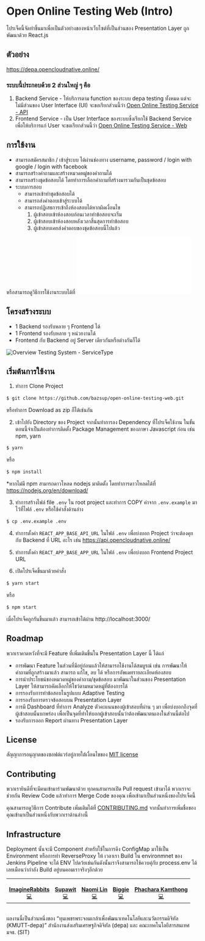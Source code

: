 # Open Online Testing Web (Intro)

โปรเจ็คนี้จัดทำขึ้นมาเพื่อเป็นตัวอย่างของหน้าเว็บไซต์ที่เป็นส่วนของ Presentation Layer ถูกพัฒนาด้วย React.js

## ตัวอย่าง

https://depa.opencloudnative.online/

### ระบบนี้ประกอบด้วย 2 ส่วนใหญ่ ๆ คือ

1. Backend Service - ให้บริการตาม function ของระบบ depa testing ทั้งหมด แต่จะไม่มีส่วนของ User Interface (UI) จะขอเรียกส่วนนี้ว่า [Open Online Testing Service - API](https://github.com/imgrbs/open-online-testing-api)
2. Frontend Service - เป็น User Interface ของระบบซึ่งเรียกใช้ Backend Service เพื่อให้บริการแก่ User จะขอเรียกส่วนนี้ว่า [Open Online Testing Service - Web](https://github.com/bazsup/open-online-testing-web)

## การใช้งาน

- สามารถสมัครสมาชิก / เข้าสู่ระบบ ได้ผ่านช่องทาง username, password / login with google / login with facebook
- สามารถสร้างคำถามและสร้างหมวดหมู่ของคำถามได้
- สามารถสร้างชุดข้อสอบได้ โดยทำการเลือกคำถามที่สร้างมารวมกันเป็นชุดข้อสอบ
- ระบบการสอบ
  - สามารถเข้าทำชุดข้อสอบได้
  - สามารถส่งคำตอบเข้าสู่ระบบได้
  - สามารถปฏิเสธการเข้าถึงห้องสอบได้หากผิดเงื่อนไข
    1. ผู้เข้าสอบเข้าห้องสอบก่อนเวลาทำข้อสอบจะเริ่ม
    1. ผู้เข้าสอบเข้าห้องสอบหลังเวลาสิ้นสุดการทำข้อสอบ
    1. ผู้เข้าสอบเคยส่งคำตอบของชุดข้อสอบนี้ไปแล้ว

หรือสามารถดูวิธีการใช้งานระบบได้ที่ ![User Manual.pdf](/User%20Manual.pdf)

## โครงสร้างระบบ

- 1 Backend รองรับหลาย ๆ Frontend ได้
- 1 Frontend รองรับหลาย ๆ หน่วยงานได้
- Frontend กับ Backend อยู่ Server เดียวกันหรือต่างกันก็ได้

![Overview Testing System  - ServiceType](https://user-images.githubusercontent.com/22396258/93670573-84668000-fac6-11ea-957f-d2a82a84913b.png)

## เริ่มต้นการใช้งาน

1. ทำการ Clone Project

```sh
$ git clone https://github.com/bazsup/open-online-testing-web.git
```

หรือทำการ Download as zip ก็ได้เช่นกัน

2. เข้าไปยัง Directory ของ Project จากนั้นทำการลง Dependency ที่โปรเจ็คใช้งาน ในขั้นตอนนี้จำเป็นต้องทำการติดตั้ง Package Management ของภาษา Javascript ก่อน เช่น npm, yarn

```sh
$ yarn
```

หรือ

```sh
$ npm install
```

\*หากไม่มี npm สามารถดาวโหลด nodejs มาติดตั้ง โดยทำการดาวโหลดได้ที่ https://nodejs.org/en/download/

3. ทำการสร้างไฟล์ file `.env` ใน root project และทำการ COPY ค่าจาก `.env.example` มาไว้ที่ไฟล์ `.env` หรือใช้คำสั่งด้านล่าง

```sh
$ cp .env.example .env
```

4. ทำการตั้งค่า `REACT_APP_BASE_API_URL` ในไฟล์ `.env` เพื่อบ่งบอก Project ว่าจะต้องคุยกับ Backend ที่ URL อะไร เช่น https://api.opencloudnative.online/

5. ทำการตั้งค่า `REACT_APP_BASE_APP_URL` ในไฟล์ `.env` เพื่อบ่งบอก Frontend Project URL

6. เปิดโปรเจ็คขึ้นมาด้วยคำสั่ง

```sh
$ yarn start
```

หรือ

```sh
$ npm start
```

เมื่อโปรเจ็คถูกรันขึ้นมาแล้ว สามารถเข้าได้ผ่าน http://localhost:3000/

## Roadmap

พวกเราคาดหวังที่จะมี Feature ที่เพิ่มเติมขึ้นใน Presentation Layer นี้ ได้แก่

- การพัฒนา Feature ในส่วนที่มีอยู่ก่อนแล้วให้สามารถใช้งานได้สมบูรณ์ เช่น การพัฒนาให้คำถามที่ถูกสร้างมาแล้ว สามารถ แก้ไข, ลบ ได้ หรือการอัพเดทรายละเอียดห้องสอบ
- การนำประโยชน์ของหมวดหมู่ของคำถาม/ชุดข้อสอบ มาพัฒนาในส่วนของ Presentation Layer ให้สามารถคัดเลือกให้โชว์ตามหมวดหมู่ที่ต้องการได้
- การรองรับการทำข้อสอบในรูปแบบ Adaptive Testing
- การรองรับการตรวจข้อสอบบน Presentation Layer
- การมี Dashboard ที่ทำการ Analyze ตัวคะแนนของผู้เข้าสอบที่ผ่าน ๆ มา เพื่อบ่งบอกถึงจุดที่ผู้เข้าสอบนั้นบกพร่อง เพื่อเป็นจุดที่ทำให้บอกผู้เข้าสอบนั้นว่าต้องพัฒนาตนเองในส่วนนี้ต่อไป
- รองรับการออก Report ผ่านทาง Presentation Layer

## License

สัญญาการอนุญาตของซอฟต์แวร์อยู่ภายใต้เงื่อนไขของ [MIT license](/LICENSE)

## Contributing

พวกเรายินดีที่จะมีคนเข้ามาร่วมพัฒนาด้วย ทุกคนสามารถเปิด Pull request เข้ามาได้ พวกเราจะช่วยกัน Review Code แล้วทำการ Merge Code ของคุณ เพื่อเข้ามาเป็นส่วนหนึ่งของโปรเจ็คนี้

คุณสามารถดูวิธีการ Contribute เพิ่มเติมได้ที่ [CONTRIBUTING.md](/CONTRIBUTING.md) จากนั้นทำการเพิ่มชื่อของคุณเข้ามาเป็นส่วนหนึ่งกับพวกเราด้านล่างนี้

## Infrastructure

Deployment นั้นจะมี Component สำหรับใช้ในการดึง ConfigMap มาใช้เป็น Environment หรือการทำ ReverseProxy ให้
เวลาเรา Build ใน environmnet ของ Jenkins Pipeline จะได้ ENV ไปดว้ยเช่นกันดังนั้นเราจึงสามารถใช้ควบคุ๋กับ process.env ได้เลยเมือนว่ากำลัง Build อยู่บนคอมเราจริงๆอีกด้วย

<!-- prettier-ignore-start -->
<!-- markdownlint-disable -->
<table>
  <tr>
    <td align="center">
      <a href="https://github.com/imgrbs">
        <img src="https://avatars2.githubusercontent.com/u/11602960?u=e08ffeedc189ba4efc87af5452ccc2ca839f0cee&v=4" width="100px;" alt="" /><br />
        <b>ImagineRabbits</b><br />
        <a href="https://github.com/imgrbs/open-online-testing-web/commits?author=imgrbs" title="Code">💻</a>
      </a>
    </td>
    <td align="center">
      <a href="https://github.com/bazsup">
        <img src="https://avatars2.githubusercontent.com/u/22396258?u=6e1fb78f3196e20d093c98d205debb10ef5e5d4e&v=4" width="100px;" alt="" /><br />
        <b>Supawit</b><br />
        <a href="https://github.com/imgrbs/open-online-testing-web/commits?author=bazsup" title="Code">💻</a>
      </a>
    </td>
    <td align="center">
      <a href="https://github.com/wdrdres3qew5ts21">
        <img src="https://avatars2.githubusercontent.com/u/25000903?u=622a8832381cbddd89795db393a9e8d5b1e347df&v=4" width="100px;" alt="" /><br />
        <b>Naomi Lin</b><br />
        <a href="https://github.com/imgrbs/open-online-testing-web/commits?author=wdrdres3qew5ts21" title="Code">💻</a>
      </a>
    </td>
    <td align="center">
      <a href="https://github.com/bigzaja4">
        <img src="https://avatars2.githubusercontent.com/u/24911638?u=3e3e61a6335f335ae16187dff3b4348f660f4ab7&v=4" width="100px;" alt="" /><br />
        <b>Biggie</b><br />
        <a href="https://github.com/imgrbs/open-online-testing-web/commits?author=bigzaja4" title="Code">💻</a>
      </a>
    </td>
    <td align="center">
      <a href="https://github.com/mixkungz">
        <img src="https://avatars2.githubusercontent.com/u/20185035?u=99b107326654533f94afc5d4524cd4ff31722f2b&v=4" width="100px;" alt="" /><br />
        <b>
Phachara Kamthong</b><br />
        <a href="https://github.com/imgrbs/open-online-testing-web/commits?author=mixkungz" title="Code">💻</a>
      </a>
    </td>
  </tr>
</table>

<br />
ผลงานนี้เป็นส่วนหนึ่งของ “ทุนเพชรพระจอมเกล้าเพื่อพัฒนาเทคโนโลยีและนวัตกรรมดิจิทัล (KMUTT-depa)” สำนักงานส่งเสริมเศรษฐกิจดิจิทัล (depa) และ คณะเทคโนโลยีสารสนเทศ มจธ. (SIT)
